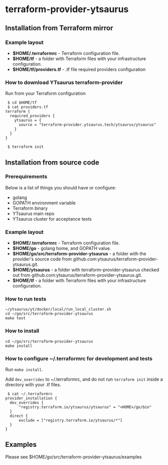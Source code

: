 # terraform-provider-ytsaurus

## Installation from Terraform mirror
### Example layout
- **\$HOME/.terraformrc** - Terraform configuration file.
- **$HOME/tf** - a folder with Terraform files with your infrastructure configuration.
- **$HOME/tf/providers.tf** - .tf file required providers configuration

### How to download YTsaurus terraform-provider
Run from your Terraform configuration
```
 $ cd $HOME/tf
 $ cat providers.tf
terraform {
  required_providers {
    ytsaurus = {
      source = "terraform-provider.ytsaurus.tech/ytsaurus/ytsaurus"
    }
  }
}

 $ terraform init

```
## Installation from source code
### Prerequirements

Below is a list of things you should have or configure:

* golang
* GOPATH environment variable
* Terraform binary
* YTsaurus main repo
* YTsaurus cluster for acceptance tests

### Example layout

- **\$HOME/.terraformrc** - Terraform configuration file.
- **\$HOME/go** - golang home, and GOPATH value.
- **\$HOME/go/src/terraform-provider-ytsaurus** - a folder with the provider's source code from github.com:ytsaurus/terraform-provider-ytsaurus.git.
- **$HOME/ytsaurus** - a folder with terraform-provider-ytsaurus checked out from github.com:ytsaurus/terraform-provider-ytsaurus.git.
- **$HOME/tf** - a folder with Terraform files with your infrastructure configuration.

### How to run tests

```
~/ytsaurus/yt/docker/local/run_local_cluster.sh
cd ~/go/src/terraform-provider-ytsaurus
make test
```

### How to install

```
cd ~/go/src/terraform-provider-ytsaurus
make install
```

### How to configure ~/.terraformrc for development and tests
Run ```make install```.

Add ```dev_overrides``` to ~/.terraformrc,
and do not run ```terraform init``` inside a directory with your .tf files.


```
 $ cat ~/.terraformrc
provider_installation {
  dev_overrides {
      "registry.terraform.io/ytsaurus/ytsaurus" = "<HOME>/go/bin"
  }
  direct {
      exclude = ["registry.terraform.io/ytsaurus/*"]
  }
}
```

## Examples

Please see \$HOME/go/src/terraform-provider-ytsaurus/examples
